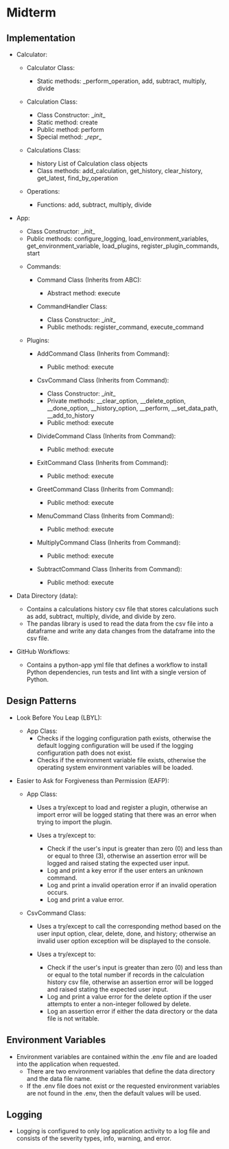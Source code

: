 # Midterm

## Implementation
* Calculator:
    * Calculator Class:
        - Static methods: _perform_operation, add, subtract, multiply, divide

    * Calculation Class:
        - Class Constructor: \__init__
        - Static method: create
        - Public method: perform
        - Special method: \__repr__

    * Calculations Class:
        - history List of Calculation class objects
        - Class methods: add_calculation, get_history, clear_history, get_latest, find_by_operation

    * Operations:
        - Functions: add, subtract, multiply, divide

* App:
    - Class Constructor: \__init__
    - Public methods: configure_logging, load_environment_variables, get_environment_variable, load_plugins, register_plugin_commands, start

    * Commands:
        * Command Class (Inherits from ABC):
            - Abstract method: execute
        
        * CommandHandler Class:
            - Class Constructor: \__init__
            - Public methods: register_command, execute_command

    * Plugins:
        * AddCommand Class (Inherits from Command):
            - Public method: execute

        * CsvCommand Class (Inherits from Command):
            - Class Constructor: \__init__
            - Private methods: __clear_option, __delete_option, __done_option, __history_option, __perform, __set_data_path, __add_to_history
            - Public method: execute

        * DivideCommand Class (Inherits from Command):
            - Public method: execute

        * ExitCommand Class (Inherits from Command):
            - Public method: execute

        * GreetCommand Class (Inherits from Command):
            - Public method: execute

        * MenuCommand Class (Inherits from Command):
            - Public method: execute

        * MultiplyCommand Class (Inherits from Command):
            - Public method: execute

        * SubtractCommand Class (Inherits from Command):
            - Public method: execute

* Data Directory (data):
    - Contains a calculations history csv file that stores calculations such as add, subtract, multiply, divide, and divide by zero.
    - The pandas library is used to read the data from the csv file into a dataframe and write any data changes from the dataframe into the csv file.

* GitHub Workflows:
    - Contains a python-app yml file that defines a workflow to install Python dependencies, run tests and lint with a single version of Python.

## Design Patterns
* Look Before You Leap (LBYL):
    * App Class:
        - Checks if the logging configuration path exists, otherwise the default logging configuration will be used if the logging configuration path does not exist.
        - Checks if the environment variable file exists, otherwise the operating system environment variables will be loaded.

* Easier to Ask for Forgiveness than Permission (EAFP):
    * App Class:
        - Uses a try/except to load and register a plugin, otherwise an import error will be logged stating that there was an error when trying to import the plugin.

        - Uses a try/except to:
            - Check if the user's input is greater than zero (0) and less than or equal to three (3), otherwise an assertion error will be logged and raised stating the expected user input.
            - Log and print a key error if the user enters an unknown command.
            - Log and print a invalid operation error if an invalid operation occurs.
            - Log and print a value error.

    * CsvCommand Class:
        - Uses a try/except to call the corresponding method based on the user input option, clear, delete, done, and history; otherwise an invalid user option exception will be displayed to the console.

        - Uses a try/except to:
            - Check if the user's input is greater than zero (0) and less than or equal to the total number if records in the calculation history csv file, otherwise an assertion error will be logged and raised stating the expected user input.
            - Log and print a value error for the delete option if the user attempts to enter a non-integer followed by delete.
            - Log an assertion error if either the data directory or the data file is not writable.

## Environment Variables
* Environment variables are contained within the .env file and are loaded into the application when requested.
    - There are two environment variables that define the data directory and the data file name.
    - If the .env file does not exist or the requested environment variables are not found in the .env, then the default values will be used.

## Logging
* Logging is configured to only log application activity to a log file and consists of the severity types, info, warning, and error.
